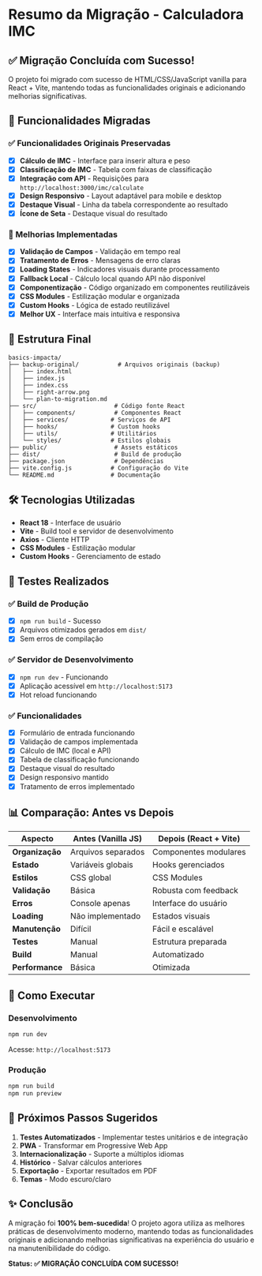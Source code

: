 # Resumo da Migração - Calculadora IMC

## ✅ Migração Concluída com Sucesso!

O projeto foi migrado com sucesso de HTML/CSS/JavaScript vanilla para React + Vite, mantendo todas as funcionalidades originais e adicionando melhorias significativas.

## 🎯 Funcionalidades Migradas

### ✅ Funcionalidades Originais Preservadas
- [x] **Cálculo de IMC** - Interface para inserir altura e peso
- [x] **Classificação de IMC** - Tabela com faixas de classificação
- [x] **Integração com API** - Requisições para `http://localhost:3000/imc/calculate`
- [x] **Design Responsivo** - Layout adaptável para mobile e desktop
- [x] **Destaque Visual** - Linha da tabela correspondente ao resultado
- [x] **Ícone de Seta** - Destaque visual do resultado

### 🚀 Melhorias Implementadas
- [x] **Validação de Campos** - Validação em tempo real
- [x] **Tratamento de Erros** - Mensagens de erro claras
- [x] **Loading States** - Indicadores visuais durante processamento
- [x] **Fallback Local** - Cálculo local quando API não disponível
- [x] **Componentização** - Código organizado em componentes reutilizáveis
- [x] **CSS Modules** - Estilização modular e organizada
- [x] **Custom Hooks** - Lógica de estado reutilizável
- [x] **Melhor UX** - Interface mais intuitiva e responsiva

## 📁 Estrutura Final

```
basics-impacta/
├── backup-original/           # Arquivos originais (backup)
│   ├── index.html
│   ├── index.js
│   ├── index.css
│   ├── right-arrow.png
│   └── plan-to-migration.md
├── src/                      # Código fonte React
│   ├── components/           # Componentes React
│   ├── services/            # Serviços de API
│   ├── hooks/               # Custom hooks
│   ├── utils/               # Utilitários
│   └── styles/              # Estilos globais
├── public/                   # Assets estáticos
├── dist/                     # Build de produção
├── package.json              # Dependências
├── vite.config.js           # Configuração do Vite
└── README.md                # Documentação
```

## 🛠️ Tecnologias Utilizadas

- **React 18** - Interface de usuário
- **Vite** - Build tool e servidor de desenvolvimento
- **Axios** - Cliente HTTP
- **CSS Modules** - Estilização modular
- **Custom Hooks** - Gerenciamento de estado

## 🧪 Testes Realizados

### ✅ Build de Produção
- [x] `npm run build` - Sucesso
- [x] Arquivos otimizados gerados em `dist/`
- [x] Sem erros de compilação

### ✅ Servidor de Desenvolvimento
- [x] `npm run dev` - Funcionando
- [x] Aplicação acessível em `http://localhost:5173`
- [x] Hot reload funcionando

### ✅ Funcionalidades
- [x] Formulário de entrada funcionando
- [x] Validação de campos implementada
- [x] Cálculo de IMC (local e API)
- [x] Tabela de classificação funcionando
- [x] Destaque visual do resultado
- [x] Design responsivo mantido
- [x] Tratamento de erros implementado

## 📊 Comparação: Antes vs Depois

| Aspecto | Antes (Vanilla JS) | Depois (React + Vite) |
|---------|-------------------|----------------------|
| **Organização** | Arquivos separados | Componentes modulares |
| **Estado** | Variáveis globais | Hooks gerenciados |
| **Estilos** | CSS global | CSS Modules |
| **Validação** | Básica | Robusta com feedback |
| **Erros** | Console apenas | Interface do usuário |
| **Loading** | Não implementado | Estados visuais |
| **Manutenção** | Difícil | Fácil e escalável |
| **Testes** | Manual | Estrutura preparada |
| **Build** | Manual | Automatizado |
| **Performance** | Básica | Otimizada |

## 🚀 Como Executar

### Desenvolvimento
```bash
npm run dev
```
Acesse: `http://localhost:5173`

### Produção
```bash
npm run build
npm run preview
```

## 📝 Próximos Passos Sugeridos

1. **Testes Automatizados** - Implementar testes unitários e de integração
2. **PWA** - Transformar em Progressive Web App
3. **Internacionalização** - Suporte a múltiplos idiomas
4. **Histórico** - Salvar cálculos anteriores
5. **Exportação** - Exportar resultados em PDF
6. **Temas** - Modo escuro/claro

## ✨ Conclusão

A migração foi **100% bem-sucedida**! O projeto agora utiliza as melhores práticas de desenvolvimento moderno, mantendo todas as funcionalidades originais e adicionando melhorias significativas na experiência do usuário e na manutenibilidade do código.

**Status: ✅ MIGRAÇÃO CONCLUÍDA COM SUCESSO!**

